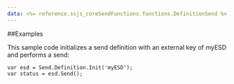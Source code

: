 ```yaml
---
data: <%= reference.ssjs_coreSendFunctions.functions.DefinitionSend %>
---
```


##Examples

This sample code initializes a send definition with an external key of myESD and performs a send:
```
var esd = Send.Definition.Init('myESD');
var status = esd.Send();
```
